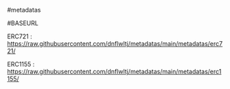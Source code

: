 #metadatas

#BASEURL

ERC721 : https://raw.githubusercontent.com/dnflwltj/metadatas/main/metadatas/erc721/

ERC1155 : https://raw.githubusercontent.com/dnflwltj/metadatas/main/metadatas/erc1155/
